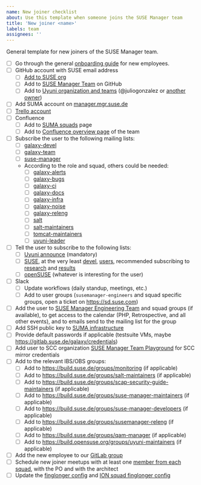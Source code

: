 ```yaml
---
name: New joiner checklist
about: Use this template when someone joins the SUSE Manager team
title: 'New joiner <name>'
labels: team
assignees: ''
---
```


General template for new joiners of the SUSE Manager team.

- [ ] Go through the general [onboarding guide](https://geekos.io/onboarding) for new employees.
- [ ] GitHub account with SUSE email address
  - [ ] [Add to SUSE org](https://confluence.suse.com/pages/viewpage.action?spaceKey=IAM&title=Github+account+and+access)
  - [ ] Add to [SUSE Manager Team](https://github.com/orgs/SUSE/teams/suse-manager-team/) on GitHub
  - [ ] Add to [Uyuni organization and teams](https://github.com/orgs/uyuni-project/people) (@juliogonzalez or [another owner](https://github.com/orgs/uyuni-project/people?query=role%3Aowner))
- [ ] Add SUMA account on [manager.mgr.suse.de](https://manager.mgr.suse.de)
- [ ] [Trello account](https://confluence.suse.com/display/IAM/Trello+account+and+access)
- [ ] Confluence
  - [ ] Add to [SUMA squads](https://confluence.suse.com/display/SUSEMANAGER/Squads%2C+People+and+Topics) page
  - [ ] Add to [Confluence overview page](https://confluence.suse.com/display/SUSEMANAGER/SUSE+Manager) of the team
- [ ] Subscribe the user to the following mailing lists:
  - [ ] [galaxy-devel](https://mailman.suse.de/mailman/admin/galaxy-devel/members/add)
  - [ ] [galaxy-team](https://mailman.suse.de/mailman/admin/galaxy-team/members/add)
  - [ ] [suse-manager](https://mailman.suse.de/mailman/admin/suse-manager/members/add)
  - According to the role and squad, others could be needed:
    - [ ] [galaxy-alerts](https://mailman.suse.de/mailman/admin/galaxy-alerts/members/add)
    - [ ] [galaxy-bugs](https://mailman.suse.de/mailman/admin/galaxy-bugs/members/add)
    - [ ] [galaxy-ci](https://mailman.suse.de/mailman/admin/galaxy-ci/members/add)
    - [ ] [galaxy-docs](https://mailman.suse.de/mailman/admin/galaxy-docs/members/add)
    - [ ] [galaxy-infra](https://mailman.suse.de/mailman/admin/galaxy-infra/members/add)
    - [ ] [galaxy-noise](https://mailman.suse.de/mailman/admin/galaxy-noise/members/add)
    - [ ] [galaxy-releng](https://mailman.suse.de/mailman/admin/galaxy-releng/members/add)
    - [ ] [salt](https://mailman.suse.de/mailman/admin/salt/members/add)
    - [ ] [salt-maintainers](https://mailman.suse.de/mailman/admin/salt-maintainers/members/add)
    - [ ] [tomcat-maintainers](https://mailman.suse.de/mailman/admin/tomcat-maintainers/members/add)
    - [ ] [uyuni-leader](https://mailman.suse.de/mailman/admin/uyuni-leader/members/add)
- [ ] Tell the user to subscribe to the following lists:
  - [ ] [Uyuni announce](https://lists.opensuse.org/archives/list/announce@lists.uyuni-project.org/) (mandatory)
  - [ ] [SUSE](https//mailman.suse.de), at the very least [devel](https://mailman.suse.de/mailman/listinfo/devel), [users](https://mailman.suse.de/mailman/listinfo/users), recommended subscribing to [research](https://mailman.suse.de/mailman/listinfo/research) and [results](https://mailman.suse.de/mailman/listinfo/results)
  - [ ] [openSUSE](https://lists.opensuse.org) (whatever is interesting for the user)
- [ ] Slack
  - [ ] Update workflows (daily standup, meetings, etc.)
  - [ ] Add to user groups (`susemanager-engineers` and squad specific groups, open a ticket on https://sd.suse.com)
- [ ] Add the user to [SUSE Manager Engineering Team](https://outlook.office.com/people/group/mysuse.onmicrosoft.com/suma-all) and squad groups (if available), to get access to the calendar (PHP, Retrospective, and all other events), and to emails send to the mailing list for the group
- [ ] Add SSH public key to [SUMA infrastructure](https://gitlab.suse.de/galaxy/infrastructure/-/blob/master/srv/salt/ssh/init.sls)
- [ ] Provide default passwords if applicable (testsuite VMs, maybe https://gitlab.suse.de/galaxy/credentials)
- [ ] Add user to SCC organization [SUSE Manager Team Playground](https://scc.suse.com/organizations/432530/users) for SCC mirror credentials
- [ ] Add to the relevant IBS/OBS groups:
  - [ ] Add to https://build.suse.de/groups/monitoring (if applicable)
  - [ ] Add to https://build.suse.de/groups/salt-maintainers (if applicable)
  - [ ] Add to https://build.suse.de/groups/scap-security-guide-maintainers (if applicable)
  - [ ] Add to https://build.suse.de/groups/suse-manager-maintainers (if applicable)
  - [ ] Add to https://build.suse.de/groups/suse-manager-developers (if applicable)
  - [ ] Add to https://build.suse.de/groups/susemanager-releng (if applicable)
  - [ ] Add to https://build.suse.de/groups/qam-manager (if applicable)
  - [ ] Add to https://build.opensuse.org/groups/uyuni-maintainers (if applicable)
- [ ] Add the new employee to our [GitLab group](https://gitlab.suse.de/groups/galaxy/-/group_members)
- [ ] Schedule new joiner meetups with at least one [member from each squad](https://confluence.suse.com/x/OIGAOQ), with the PO and with the architect
- [ ] Update the [finglonger config](https://gitlab.suse.de/galaxy/infrastructure/-/blob/master/srv/salt/bugguy-finglonger/galaxy.edn) and [ION squad finglonger config](https://gitlab.suse.de/galaxy/infrastructure/-/blob/master/srv/salt/bugguy-finglonger/salt.edn)
